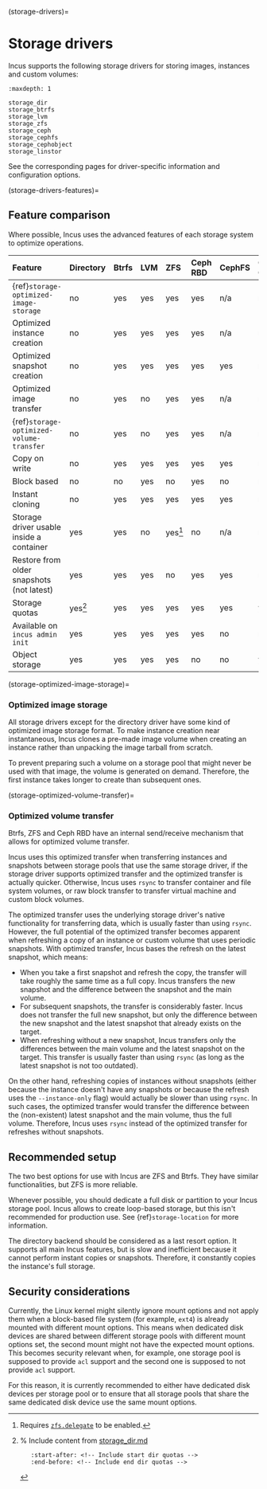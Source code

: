 (storage-drivers)=
# Storage drivers

Incus supports the following storage drivers for storing images, instances and custom volumes:

```{toctree}
:maxdepth: 1

storage_dir
storage_btrfs
storage_lvm
storage_zfs
storage_ceph
storage_cephfs
storage_cephobject
storage_linstor
```

See the corresponding pages for driver-specific information and configuration options.

(storage-drivers-features)=
## Feature comparison

Where possible, Incus uses the advanced features of each storage system to optimize operations.

Feature                                     | Directory | Btrfs | LVM   | ZFS     | Ceph RBD | CephFS | Ceph Object | LINSTOR
:---                                        | :---      | :---  | :---  | :---    | :---     | :---   | :---        | :--
{ref}`storage-optimized-image-storage`      | no        | yes   | yes   | yes     | yes      | n/a    | n/a         | yes
Optimized instance creation                 | no        | yes   | yes   | yes     | yes      | n/a    | n/a         | yes
Optimized snapshot creation                 | no        | yes   | yes   | yes     | yes      | yes    | n/a         | yes
Optimized image transfer                    | no        | yes   | no    | yes     | yes      | n/a    | n/a         | no
{ref}`storage-optimized-volume-transfer`    | no        | yes   | no    | yes     | yes      | n/a    | n/a         | no
Copy on write                               | no        | yes   | yes   | yes     | yes      | yes    | n/a         | yes
Block based                                 | no        | no    | yes   | no      | yes      | no     | n/a         | yes
Instant cloning                             | no        | yes   | yes   | yes     | yes      | yes    | n/a         | yes
Storage driver usable inside a container    | yes       | yes   | no    | yes[^1] | no       | n/a    | n/a         | no
Restore from older snapshots (not latest)   | yes       | yes   | yes   | no      | yes      | yes    | n/a         | no
Storage quotas                              | yes[^2]   | yes   | yes   | yes     | yes      | yes    | yes         | yes
Available on `incus admin init`             | yes       | yes   | yes   | yes     | yes      | no     | no          | no
Object storage                              | yes       | yes   | yes   | yes     | no       | no     | yes         | no

[^1]: Requires [`zfs.delegate`](storage-zfs-vol-config) to be enabled.
[^2]: % Include content from [storage_dir.md](storage_dir.md)

      ```{include} storage_dir.md
         :start-after: <!-- Include start dir quotas -->
         :end-before: <!-- Include end dir quotas -->
      ```

(storage-optimized-image-storage)=
### Optimized image storage

All storage drivers except for the directory driver have some kind of optimized image storage format.
To make instance creation near instantaneous, Incus clones a pre-made image volume when creating an instance rather than unpacking the image tarball from scratch.

To prevent preparing such a volume on a storage pool that might never be used with that image, the volume is generated on demand.
Therefore, the first instance takes longer to create than subsequent ones.

(storage-optimized-volume-transfer)=
### Optimized volume transfer

Btrfs, ZFS and Ceph RBD have an internal send/receive mechanism that allows for optimized volume transfer.

Incus uses this optimized transfer when transferring instances and snapshots between storage pools that use the same storage driver, if the storage driver supports optimized transfer and the optimized transfer is actually quicker.
Otherwise, Incus uses `rsync` to transfer container and file system volumes, or raw block transfer to transfer virtual machine and custom block volumes.

The optimized transfer uses the underlying storage driver's native functionality for transferring data, which is usually faster than using `rsync`.
However, the full potential of the optimized transfer becomes apparent when refreshing a copy of an instance or custom volume that uses periodic snapshots.
With optimized transfer, Incus bases the refresh on the latest snapshot, which means:

- When you take a first snapshot and refresh the copy, the transfer will take roughly the same time as a full copy.
  Incus transfers the new snapshot and the difference between the snapshot and the main volume.
- For subsequent snapshots, the transfer is considerably faster.
  Incus does not transfer the full new snapshot, but only the difference between the new snapshot and the latest snapshot that already exists on the target.
- When refreshing without a new snapshot, Incus transfers only the differences between the main volume and the latest snapshot on the target.
  This transfer is usually faster than using `rsync` (as long as the latest snapshot is not too outdated).

On the other hand, refreshing copies of instances without snapshots (either because the instance doesn't have any snapshots or because the refresh uses the `--instance-only` flag) would actually be slower than using `rsync`.
In such cases, the optimized transfer would transfer the difference between the (non-existent) latest snapshot and the main volume, thus the full volume.
Therefore, Incus uses `rsync` instead of the optimized transfer for refreshes without snapshots.

## Recommended setup

The two best options for use with Incus are ZFS and Btrfs.
They have similar functionalities, but ZFS is more reliable.

Whenever possible, you should dedicate a full disk or partition to your Incus storage pool.
Incus allows to create loop-based storage, but this isn't recommended for production use.
See {ref}`storage-location` for more information.

The directory backend should be considered as a last resort option.
It supports all main Incus features, but is slow and inefficient because it cannot perform instant copies or snapshots.
Therefore, it constantly copies the instance's full storage.

## Security considerations

Currently, the Linux kernel might silently ignore mount options and not apply them when a block-based file system (for example, `ext4`) is already mounted with different mount options.
This means when dedicated disk devices are shared between different storage pools with different mount options set, the second mount might not have the expected mount options.
This becomes security relevant when, for example, one storage pool is supposed to provide `acl` support and the second one is supposed to not provide `acl` support.

For this reason, it is currently recommended to either have dedicated disk devices per storage pool or to ensure that all storage pools that share the same dedicated disk device use the same mount options.
